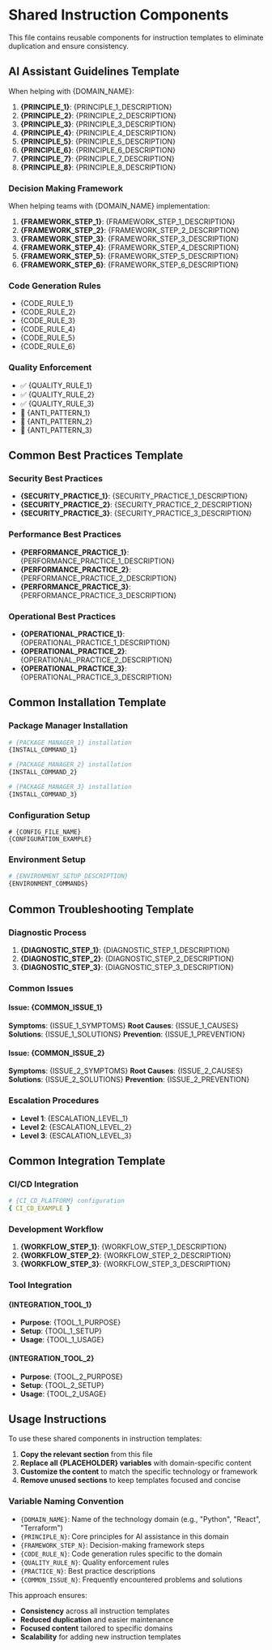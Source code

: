 # Shared Instruction Components

This file contains reusable components for instruction templates to eliminate duplication and ensure consistency.

## AI Assistant Guidelines Template

When helping with {DOMAIN_NAME}:

1. **{PRINCIPLE_1}**: {PRINCIPLE_1_DESCRIPTION}
2. **{PRINCIPLE_2}**: {PRINCIPLE_2_DESCRIPTION}
3. **{PRINCIPLE_3}**: {PRINCIPLE_3_DESCRIPTION}
4. **{PRINCIPLE_4}**: {PRINCIPLE_4_DESCRIPTION}
5. **{PRINCIPLE_5}**: {PRINCIPLE_5_DESCRIPTION}
6. **{PRINCIPLE_6}**: {PRINCIPLE_6_DESCRIPTION}
7. **{PRINCIPLE_7}**: {PRINCIPLE_7_DESCRIPTION}
8. **{PRINCIPLE_8}**: {PRINCIPLE_8_DESCRIPTION}

### Decision Making Framework

When helping teams with {DOMAIN_NAME} implementation:

1. **{FRAMEWORK_STEP_1}**: {FRAMEWORK_STEP_1_DESCRIPTION}
2. **{FRAMEWORK_STEP_2}**: {FRAMEWORK_STEP_2_DESCRIPTION}
3. **{FRAMEWORK_STEP_3}**: {FRAMEWORK_STEP_3_DESCRIPTION}
4. **{FRAMEWORK_STEP_4}**: {FRAMEWORK_STEP_4_DESCRIPTION}
5. **{FRAMEWORK_STEP_5}**: {FRAMEWORK_STEP_5_DESCRIPTION}
6. **{FRAMEWORK_STEP_6}**: {FRAMEWORK_STEP_6_DESCRIPTION}

### Code Generation Rules

- {CODE_RULE_1}
- {CODE_RULE_2}
- {CODE_RULE_3}
- {CODE_RULE_4}
- {CODE_RULE_5}
- {CODE_RULE_6}

### Quality Enforcement

- ✅ {QUALITY_RULE_1}
- ✅ {QUALITY_RULE_2}
- ✅ {QUALITY_RULE_3}
- 🚫 {ANTI_PATTERN_1}
- 🚫 {ANTI_PATTERN_2}
- 🚫 {ANTI_PATTERN_3}

## Common Best Practices Template

### Security Best Practices

- **{SECURITY_PRACTICE_1}**: {SECURITY_PRACTICE_1_DESCRIPTION}
- **{SECURITY_PRACTICE_2}**: {SECURITY_PRACTICE_2_DESCRIPTION}
- **{SECURITY_PRACTICE_3}**: {SECURITY_PRACTICE_3_DESCRIPTION}

### Performance Best Practices

- **{PERFORMANCE_PRACTICE_1}**: {PERFORMANCE_PRACTICE_1_DESCRIPTION}
- **{PERFORMANCE_PRACTICE_2}**: {PERFORMANCE_PRACTICE_2_DESCRIPTION}
- **{PERFORMANCE_PRACTICE_3}**: {PERFORMANCE_PRACTICE_3_DESCRIPTION}

### Operational Best Practices

- **{OPERATIONAL_PRACTICE_1}**: {OPERATIONAL_PRACTICE_1_DESCRIPTION}
- **{OPERATIONAL_PRACTICE_2}**: {OPERATIONAL_PRACTICE_2_DESCRIPTION}
- **{OPERATIONAL_PRACTICE_3}**: {OPERATIONAL_PRACTICE_3_DESCRIPTION}

## Common Installation Template

### Package Manager Installation

```bash
# {PACKAGE_MANAGER_1} installation
{INSTALL_COMMAND_1}

# {PACKAGE_MANAGER_2} installation
{INSTALL_COMMAND_2}

# {PACKAGE_MANAGER_3} installation
{INSTALL_COMMAND_3}
```

### Configuration Setup

```{CONFIG_FORMAT}
# {CONFIG_FILE_NAME}
{CONFIGURATION_EXAMPLE}
```

### Environment Setup

```bash
# {ENVIRONMENT_SETUP_DESCRIPTION}
{ENVIRONMENT_COMMANDS}
```

## Common Troubleshooting Template

### Diagnostic Process

1. **{DIAGNOSTIC_STEP_1}**: {DIAGNOSTIC_STEP_1_DESCRIPTION}
2. **{DIAGNOSTIC_STEP_2}**: {DIAGNOSTIC_STEP_2_DESCRIPTION}
3. **{DIAGNOSTIC_STEP_3}**: {DIAGNOSTIC_STEP_3_DESCRIPTION}

### Common Issues

#### Issue: {COMMON_ISSUE_1}

**Symptoms**: {ISSUE_1_SYMPTOMS}
**Root Causes**: {ISSUE_1_CAUSES}
**Solutions**: {ISSUE_1_SOLUTIONS}
**Prevention**: {ISSUE_1_PREVENTION}

#### Issue: {COMMON_ISSUE_2}

**Symptoms**: {ISSUE_2_SYMPTOMS}
**Root Causes**: {ISSUE_2_CAUSES}
**Solutions**: {ISSUE_2_SOLUTIONS}
**Prevention**: {ISSUE_2_PREVENTION}

### Escalation Procedures

- **Level 1**: {ESCALATION_LEVEL_1}
- **Level 2**: {ESCALATION_LEVEL_2}
- **Level 3**: {ESCALATION_LEVEL_3}

## Common Integration Template

### CI/CD Integration

```yaml
# {CI_CD_PLATFORM} configuration
{ CI_CD_EXAMPLE }
```

### Development Workflow

1. **{WORKFLOW_STEP_1}**: {WORKFLOW_STEP_1_DESCRIPTION}
2. **{WORKFLOW_STEP_2}**: {WORKFLOW_STEP_2_DESCRIPTION}
3. **{WORKFLOW_STEP_3}**: {WORKFLOW_STEP_3_DESCRIPTION}

### Tool Integration

#### {INTEGRATION_TOOL_1}

- **Purpose**: {TOOL_1_PURPOSE}
- **Setup**: {TOOL_1_SETUP}
- **Usage**: {TOOL_1_USAGE}

#### {INTEGRATION_TOOL_2}

- **Purpose**: {TOOL_2_PURPOSE}
- **Setup**: {TOOL_2_SETUP}
- **Usage**: {TOOL_2_USAGE}

## Usage Instructions

To use these shared components in instruction templates:

1. **Copy the relevant section** from this file
2. **Replace all {PLACEHOLDER} variables** with domain-specific content
3. **Customize the content** to match the specific technology or framework
4. **Remove unused sections** to keep templates focused and concise

### Variable Naming Convention

- `{DOMAIN_NAME}`: Name of the technology domain (e.g., "Python", "React", "Terraform")
- `{PRINCIPLE_N}`: Core principles for AI assistance in this domain
- `{FRAMEWORK_STEP_N}`: Decision-making framework steps
- `{CODE_RULE_N}`: Code generation rules specific to the domain
- `{QUALITY_RULE_N}`: Quality enforcement rules
- `{PRACTICE_N}`: Best practice descriptions
- `{COMMON_ISSUE_N}`: Frequently encountered problems and solutions

This approach ensures:

- **Consistency** across all instruction templates
- **Reduced duplication** and easier maintenance
- **Focused content** tailored to specific domains
- **Scalability** for adding new instruction templates
